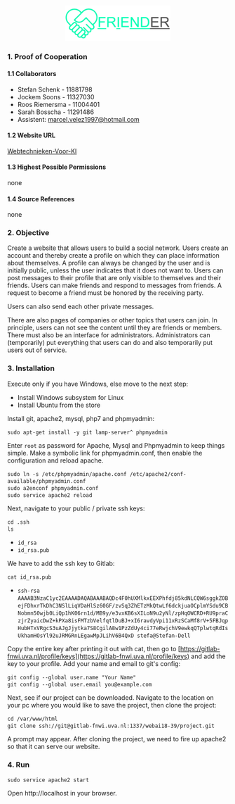 <p align="center"><img width="240" src="app/res/img/main.png"></p>

### 1. Proof of Cooperation

#### 1.1 Collaborators

- Stefan Schenk - 11881798
- Jockem Soons - 11327030
- Roos Riemersma - 11004401
- Sarah Bosscha - 11291486
- Assistent: marcel.velez1997@hotmail.com

#### 1.2 Website URL

[Webtechnieken-Voor-KI](http://agile181.science.uva.nl)

#### 1.3 Highest Possible Permissions

none

#### 1.4 Source References

none

### 2. Objective

Create a website that allows users to build a social network. Users create an account and thereby create a profile on which they can place information about themselves. A profile can always be changed by the user and is initially public, unless the user indicates that it does not want to. Users can post messages to their profile that are only visible to themselves and their friends. Users can make friends and respond to messages from friends. A request to become a friend must be honored by the receiving party.

Users can also send each other private messages.

There are also pages of companies or other topics that users can join. In principle, users can not see the content until they are friends or members. There must also be an interface for administrators. Administrators can (temporarily) put everything that users can do and also temporarily put users out of service.

### 3. Installation

Execute only if you have Windows, else move to the next step:

- Install Windows subsystem for Linux
- Install Ubuntu from the store

Install git, apache2, mysql, php7 and phpmyadmin:

    sudo apt-get install -y git lamp-server^ phpmyadmin

Enter ```root``` as password for Apache, Mysql and Phpmyadmin to keep things simple. Make a symbolic link for phpmyadmin.conf, then enable the configuration and reload apache.

    sudo ln -s /etc/phpmyadmin/apache.conf /etc/apache2/conf-available/phpmyadmin.conf
    sudo a2enconf phpmyadmin.conf
    sudo service apache2 reload

Next, navigate to your public / private ssh keys:

    cd .ssh
    ls

- ```id_rsa```
- ```id_rsa.pub```

We have to add the ssh key to Gitlab:

    cat id_rsa.pub

- ```ssh-rsa AAAAB3NzaC1yc2EAAAADAQABAAABAQDc4F0hUXMlkxEEXPhfdj85kdNLCQW6sggkZOBejFDhxrTkDhC3NSlLiqVDaHlSz60GF/zvSq3ZhETzMkQtwLf6dckjuaOCplmYSdu9CBNobmn50wjb0LiQp1hK06rn1d/MB9y/e3vxKB6sXILoN9u2yNl/zpHqOWCRD+RU9praCzjrZyaicDwZ+kPXa8isFMTzbVelfqtlDuBJ+xI6ravdyVpi11xRzSCaMf8rV+5FBJqpHubHTxVRgcS3uAJgJjytka7S8CgilA8w1PzZdUy4ci77eRwjchV9ewkqQTplwtqRdIsUkhamHOsYl92uJRMGRnLEgawMpJLihV6B4QxD stefa@Stefan-Dell```

Copy the entire key after printing it out with cat, then go to  [https://gitlab-fnwi.uva.nl/profile/keys](https://gitlab-fnwi.uva.nl/profile/keys) and add the key to your profile. Add your name and email to git's config:

    git config --global user.name "Your Name"
    git config --global user.email you@example.com

Next, see if our project can be downloaded. Navigate to the location on your pc where you would like to save the project, then clone the project:

    cd /var/www/html
    git clone ssh://git@gitlab-fnwi.uva.nl:1337/webai18-39/project.git

A prompt may appear. After cloning the project, we need to fire up apache2 so that it can serve our website.

### 4. Run

    sudo service apache2 start

Open http://localhost in your browser.
